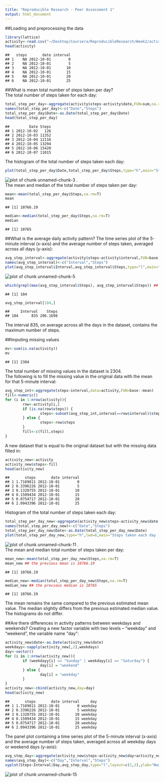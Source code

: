 ```yaml
---
title: "Reproducible Research - Peer Assessment 1"
output: html_document
---
```

##Loading and preprocessing the data

```r
library(lattice)
activity<-read.csv("~/Desktop/Coursera/ReproducibleResearch/Week2/activity.csv")
head(activity)
```

```
##   steps       date interval
## 1    NA 2012-10-01        0
## 2    NA 2012-10-01        5
## 3    NA 2012-10-01       10
## 4    NA 2012-10-01       15
## 5    NA 2012-10-01       20
## 6    NA 2012-10-01       25
```
##What is mean total number of steps taken per day?  
The total number of steps taken for each day:

```r
total_step_per_day<-aggregate(activity$steps~activity$date,FUN=sum,na.rm=T)
names(total_step_per_day)<-c("Date","Steps")
total_step_per_day$Date<-as.Date(total_step_per_day$Date)
head(total_step_per_day)
```

```
##         Date Steps
## 1 2012-10-02   126
## 2 2012-10-03 11352
## 3 2012-10-04 12116
## 4 2012-10-05 13294
## 5 2012-10-06 15420
## 6 2012-10-07 11015
```
The histogram of the total number of steps taken each day:

```r
plot(total_step_per_day$Date,total_step_per_day$Steps,type="h",main="Steps taken each day",xlab="date",ylab="steps",lwd=8)
```

![plot of chunk unnamed-chunk-3](figure/unnamed-chunk-3-1.png) 
.  
The mean and median of the total number of steps taken per day:

```r
mean<-mean(total_step_per_day$Steps,na.rm=T)
mean
```

```
## [1] 10766.19
```

```r
median<-median(total_step_per_day$Steps,na.rm=T)
median
```

```
## [1] 10765
```
##What is the average daily activity pattern?
The time series plot of the 5-minute interval (x-axis) and the average number of steps taken, averaged across all days (y-axis):

```r
avg_step_interval<-aggregate(activity$steps~activity$interval,FUN=base::mean,na.rm=T)
names(avg_step_interval)<-c("Interval","Steps")
plot(avg_step_interval$Interval,avg_step_interval$Steps,type="l",main="Average Steps taken each interval",xlab="interval", ylab="average number of steps")
```

![plot of chunk unnamed-chunk-5](figure/unnamed-chunk-5-1.png) 

```r
which(grepl(max(avg_step_interval$Steps), avg_step_interval$Steps)) ## look for the row that contains the largest number of steps (column 104)
```

```
## [1] 104
```

```r
avg_step_interval[104,]
```

```
##     Interval    Steps
## 104      835 206.1698
```
The interval 835, on average across all the days in the dataset, contains the maximum number of steps.

##Imputing missing values

```r
mv<-sum(is.na(activity))
mv
```

```
## [1] 2304
```
The total number of missing values in the dataset is 2304.  
The following is to fill the missing value in the original data with the mean for that 5-minute interval:

```r
avg_step_int<-aggregate(steps~interval,data=activity,FUN=base::mean)
fill<-numeric()
for (i in 1:nrow(activity)){
        row<-activity[i,]
        if (is.na(row$steps)) {
                steps<-subset(avg_step_int,interval==row$interval)$steps
        } else {
                steps<-row$steps
        }
        fill<-c(fill,steps)
}
```
A new dataset that is equal to the original dataset but with the missing data filled in:

```r
activity_new<-activity
activity_new$steps<-fill
head(activity_new)
```

```
##       steps       date interval
## 1 1.7169811 2012-10-01        0
## 2 0.3396226 2012-10-01        5
## 3 0.1320755 2012-10-01       10
## 4 0.1509434 2012-10-01       15
## 5 0.0754717 2012-10-01       20
## 6 2.0943396 2012-10-01       25
```
Histogram of the total number of steps taken each day:

```r
total_step_per_day_new<-aggregate(activity_new$steps~activity_new$date,FUN=sum,na.rm=T)
names(total_step_per_day_new)<-c("Date","Steps")
total_step_per_day_new$Date<-as.Date(total_step_per_day_new$Date)
plot(total_step_per_day_new,type="h",lwd=8,main="Steps taken each day (new)",xlab="date",ylab="steps")
```

![plot of chunk unnamed-chunk-11](figure/unnamed-chunk-11-1.png) 
.  
The mean and median total number of steps taken per day:

```r
mean_new<-mean(total_step_per_day_new$Steps,na.rm=T)
mean_new ## the previous mean is 10766.19
```

```
## [1] 10766.19
```

```r
median_new<-median(total_step_per_day_new$Steps,na.rm=T)
median_new ## the previous median is 10765
```

```
## [1] 10766.19
```
The mean remains the same compared to the previous estimated mean value. The median slightly differs from the previous estimated median value. The histograms do not differ.

##Are there differences in activity patterns between weekdays and weekends?
Creating a new factor variable with two levels – “weekday” and “weekend”, the variable name "day":

```r
activity_new$date<-as.Date(activity_new$date)
weekdayy<-sapply(activity_new[,2],weekdays)
day<-vector()
for (i in 1:nrow(activity_new)){
        if (weekdayy[i] == "Sunday" | weekdayy[i] == "Saturday") {
                day[i] = "weekend"
        } else {
                day[i] = "weekday"
        }
}
activity_new<-cbind(activity_new,day=day)
head(activity_new)
```

```
##       steps       date interval     day
## 1 1.7169811 2012-10-01        0 weekday
## 2 0.3396226 2012-10-01        5 weekday
## 3 0.1320755 2012-10-01       10 weekday
## 4 0.1509434 2012-10-01       15 weekday
## 5 0.0754717 2012-10-01       20 weekday
## 6 2.0943396 2012-10-01       25 weekday
```
The panel plot containing a time series plot of the 5-minute interval (x-axis) and the average number of steps taken, averaged across all weekday days or weekend days (y-axis):

```r
avg_step_day<-aggregate(activity_new$steps~activity_new$day+activity_new$interval,FUN=base::mean)
names(avg_step_day)<-c("Day","Interval","Steps")
xyplot(Steps~Interval|Day,avg_step_day,type="l",layout=c(1,2),ylab="Number of steps")
```

![plot of chunk unnamed-chunk-15](figure/unnamed-chunk-15-1.png) 
